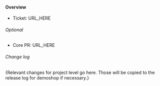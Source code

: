 #### Overview

- Ticket: URL_HERE

###### Optional

- Core PR: URL_HERE

###### Change log

{Relevant changes for project level go here. Those will be copied to the release log for demoshop if necessary.}
